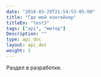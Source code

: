 ```yaml
---
date: "2018-03-29T21:54:53-05:00"
title: "Где мой контейнер"
titleEn: "test3"
tags: ["api", "метод"]
Description: ""
type: api_doc
layout: api_doc
weight: 3
---
```


Раздел в разработке.